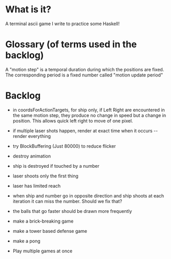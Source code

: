 # What is it?

A terminal ascii game I write to practice some Haskell!

# Glossary (of terms used in the backlog)

A "motion step" is a temporal duration during which the positions are fixed.
The corresponding period is a fixed number called "motion update period"

# Backlog

- in coordsForActionTargets, for ship only, if Left Right are encountered
in the same motion step, they produce no change in speed but a change in position.
This allows quick left right to move of one pixel.

- if multiple laser shots happen, render at exact time when it occurs
-- render everything

- try BlockBuffering (Just 80000) to reduce flicker
- destroy animation
- ship is destroyed if touched by a number
- laser shoots only the first thing
- laser has limited reach

- when ship and number go in opposite direction and ship shoots at each iteration
it can miss the number. Should we fix that?
- the balls that go faster should be drawn more frequently

- make a brick-breaking game
- make a tower based defense game
- make a pong

- Play multiple games at once
